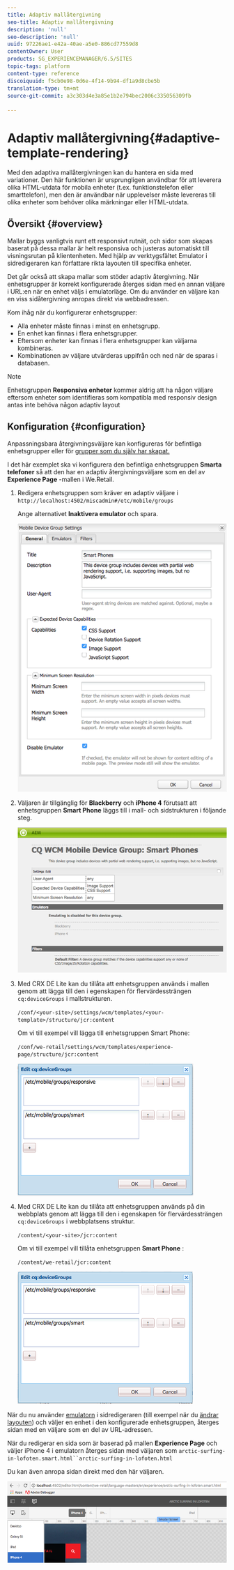 ```yaml
---
title: Adaptiv mallåtergivning
seo-title: Adaptiv mallåtergivning
description: 'null'
seo-description: 'null'
uuid: 97226ae1-e42a-40ae-a5e0-886cd77559d8
contentOwner: User
products: SG_EXPERIENCEMANAGER/6.5/SITES
topic-tags: platform
content-type: reference
discoiquuid: f5cb0e98-0d6e-4f14-9b94-df1a9d8cbe5b
translation-type: tm+mt
source-git-commit: a3c303d4e3a85e1b2e794bec2006c335056309fb

---
```



# Adaptiv mallåtergivning{#adaptive-template-rendering}

Med den adaptiva mallåtergivningen kan du hantera en sida med variationer. Den här funktionen är ursprungligen användbar för att leverera olika HTML-utdata för mobila enheter (t.ex. funktionstelefon eller smarttelefon), men den är användbar när upplevelser måste levereras till olika enheter som behöver olika märkningar eller HTML-utdata.

## Översikt {#overview}

Mallar byggs vanligtvis runt ett responsivt rutnät, och sidor som skapas baserat på dessa mallar är helt responsiva och justeras automatiskt till visningsrutan på klientenheten. Med hjälp av verktygsfältet Emulator i sidredigeraren kan författare rikta layouten till specifika enheter.

Det går också att skapa mallar som stöder adaptiv återgivning. När enhetsgrupper är korrekt konfigurerade återges sidan med en annan väljare i URL:en när en enhet väljs i emulatorläge. Om du använder en väljare kan en viss sidåtergivning anropas direkt via webbadressen.

Kom ihåg när du konfigurerar enhetsgrupper:

* Alla enheter måste finnas i minst en enhetsgrupp.
* En enhet kan finnas i flera enhetsgrupper.
* Eftersom enheter kan finnas i flera enhetsgrupper kan väljarna kombineras.
* Kombinationen av väljare utvärderas uppifrån och ned när de sparas i databasen.

>[!NOTE]
>
>Enhetsgruppen **Responsiva enheter** kommer aldrig att ha någon väljare eftersom enheter som identifieras som kompatibla med responsiv design antas inte behöva någon adaptiv layout

## Konfiguration {#configuration}

Anpassningsbara återgivningsväljare kan konfigureras för befintliga enhetsgrupper eller för [grupper som du själv har skapat.](/help/sites-developing/mobile.md#device-groups)

I det här exemplet ska vi konfigurera den befintliga enhetsgruppen **Smarta telefoner** så att den har en adaptiv återgivningsväljare som en del av **Experience Page** -mallen i We.Retail.

1. Redigera enhetsgruppen som kräver en adaptiv väljare i `http://localhost:4502/miscadmin#/etc/mobile/groups`

   Ange alternativet **Inaktivera emulator** och spara.

   ![chlimage_1-157](assets/chlimage_1-157.png)

1. Väljaren är tillgänglig för **Blackberry** och **iPhone 4** förutsatt att enhetsgruppen **Smart Phone** läggs till i mall- och sidstrukturen i följande steg.

   ![chlimage_1-158](assets/chlimage_1-158.png)

1. Med CRX DE Lite kan du tillåta att enhetsgruppen används i mallen genom att lägga till den i egenskapen för flervärdessträngen `cq:deviceGroups` i mallstrukturen.

   `/conf/<your-site>/settings/wcm/templates/<your-template>/structure/jcr:content`

   Om vi till exempel vill lägga till enhetsgruppen Smart Phone:

   `/conf/we-retail/settings/wcm/templates/experience-page/structure/jcr:content`

   ![chlimage_1-159](assets/chlimage_1-159.png)

1. Med CRX DE Lite kan du tillåta att enhetsgruppen används på din webbplats genom att lägga till den i egenskapen för flervärdessträngen `cq:deviceGroups` i webbplatsens struktur.

   `/content/<your-site>/jcr:content`

   Om vi till exempel vill tillåta enhetsgruppen **Smart Phone** :

   `/content/we-retail/jcr:content`

   ![chlimage_1-160](assets/chlimage_1-160.png)

När du nu använder [emulatorn](/help/sites-authoring/responsive-layout.md#layout-definitions-device-emulation-and-breakpoints) i sidredigeraren (till exempel när du [ändrar layouten](/help/sites-authoring/responsive-layout.md)) och väljer en enhet i den konfigurerade enhetsgruppen, återges sidan med en väljare som en del av URL-adressen.

När du redigerar en sida som är baserad på mallen **Experience Page** och väljer iPhone 4 i emulatorn återges sidan med väljaren som `arctic-surfing-in-lofoten.smart.html``arctic-surfing-in-lofoten.html`

Du kan även anropa sidan direkt med den här väljaren.

![chlimage_1-161](assets/chlimage_1-161.png)

